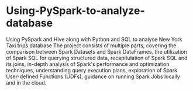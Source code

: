 # Using-PySpark-to-analyze-database
Using PySpark and Hive along with Python and SQL to analyse New York Taxi trips database
The project consists of multiple parts, covering the comparison between Spark Datasets and Spark DataFrames, the utilization of Spark SQL for querying structured data, recapitulation of Spark SQL and its joins, in-depth analysis of Spark's performance and optimization techniques, understanding query execution plans, exploration of Spark User-defined Functions (UDFs), guidance on running Spark Jobs locally and in the cloud.
